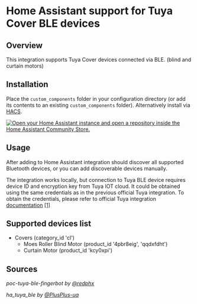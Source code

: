 # Home Assistant support for Tuya Cover BLE devices

## Overview

This integration supports Tuya Cover devices connected via BLE. (blind and curtain motors)

## Installation

Place the `custom_components` folder in your configuration directory (or add its contents to an existing `custom_components` folder). Alternatively install via [HACS](https://hacs.xyz/).

[![Open your Home Assistant instance and open a repository inside the Home Assistant Community Store.](https://my.home-assistant.io/badges/hacs_repository.svg)](https://my.home-assistant.io/redirect/hacs_repository/?owner=pantherale0&repository=ha_tuya_ble&category=integration)

## Usage

After adding to Home Assistant integration should discover all supported Bluetooth devices, or you can add discoverable devices manually.

The integration works locally, but connection to Tuya BLE device requires device ID and encryption key from Tuya IOT cloud. It could be obtained using the same credentials as in the previous official Tuya integration. To obtain the credentials, please refer to official Tuya integration [documentation](https://web.archive.org/web/20231228044831/https://www.home-assistant.io/integrations/tuya/) [[1]](https://github.com/home-assistant/home-assistant.io/blob/a4e6d4819f1db584cc66ba2082508d3978f83f7e/source/_integrations/tuya.markdown)

## Supported devices list

* Covers (category_id 'cl')
  + Moes Roller Blind Motor (product_id '4pbr8eig', 'qqdxfdht')
  * Curtain Motor (product_id 'kcy0xpi')

## Sources

_poc-tuya-ble-fingerbot by [@redphx](https://github.com/redphx/poc-tuya-ble-fingerbot)_

_ha_tuya_ble by [@PlusPlus-ua](https://github.com/PlusPlus-ua/ha_tuya_ble)_